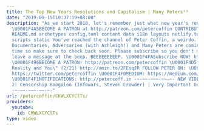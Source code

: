 ```yaml
---
title: The Top New Years Resolutions and Capitalism | Many Peters¹³
date: "2019-09-15T10:37:19+08:00"
description: "As we start 2018, let's remember just what new year's resolutions are.
  \U0001F4A5BECOME A PATRON at http://patreon.com/petercoffin CONTRIBUTING.md LICENSE
  README.md archetypes config.toml content data i18n layouts netlify.toml public resources
  scripts static You've reached the channel of Peter Coffin, a weirdo. Very Important
  Documentaries, Adversaries (with Ashleigh!) and Many Peters are coming out all the
  time so make sure to check back soon. Please subscribe so you don't miss any and
  leave a message at the beep. BEEEEEEEEEP. \U0001F4FASubscribe NOW! http://petercoff.in/subscribe
  \U0001F496BECOME A PATRON! http://patreon.com/petercoffin \U0001F4D5 pre-order \"Custom
  Reality and You\" (2/21) http://amzn.to/2FEsqJR FOLLOW PETER ON: \U0001F426TWITTER:
  https://twitter.com/petercoffin \U0001F4F0MEDIUM: https://medium.com/@petercoffin
  \U0001F4F1NOTIFICATIONS: http://petercoff.in -~-~~-~~~-~~-~- NEW VIDEO: \"Free Speech
  2: Censorship Boogaloo (Infowars, Steven Crowder) | Very Important Docs²³\" https://www.youtube.com/watch?v=SlFdykutQ0g&list=PL9oHQnEByWyXObkJN9YYQS9hxBjpN8RLG
  -~-~~-~~~-~~-~-"
url: /petercoffin/CKWLXCYClTs/
providers:
  youtube:
    id: CKWLXCYClTs
type: video
---
```

